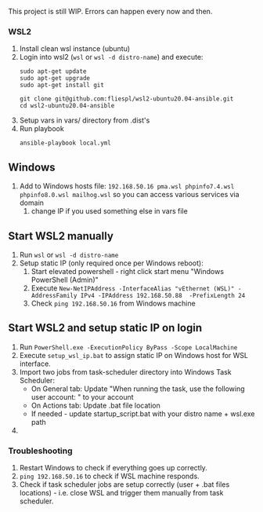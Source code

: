 This project is still WIP. Errors can happen every now and then.


### WSL2
1. Install clean wsl instance (ubuntu)
2. Login into wsl2 (`wsl` or `wsl -d distro-name`) and execute:
    ```
    sudo apt-get update
    sudo apt-get upgrade
    sudo apt-get install git
    
    git clone git@github.com:fliespl/wsl2-ubuntu20.04-ansible.git
    cd wsl2-ubuntu20.04-ansible
    ```
3. Setup vars in vars/ directory from .dist's
4. Run playbook
    ```
    ansible-playbook local.yml
    ```

## Windows
1. Add to Windows hosts file: `192.168.50.16 pma.wsl phpinfo7.4.wsl phpinfo8.0.wsl mailhog.wsl` so you can access various services via domain
   1. change IP if you used something else in vars file

## Start WSL2 manually
1. Run `wsl` or `wsl -d distro-name`
2. Setup static IP (only required once per Windows reboot):
   1. Start elevated powershell - right click start menu "Windows PowerShell (Admin)"
   2. Execute `New-NetIPAddress -InterfaceAlias "vEthernet (WSL)" -AddressFamily IPv4 -IPAddress 192.168.50.88  -PrefixLength 24`
   3. Check `ping 192.168.50.16` from Windows machine

## Start WSL2 and setup static IP on login
1. Run `PowerShell.exe -ExecutionPolicy ByPass -Scope LocalMachine`
3. Execute `setup_wsl_ip.bat` to assign static IP on Windows host for WSL interface.
4. Import two jobs from task-scheduler directory into Windows Task Scheduler:
   - On General tab: Update "When running the task, use the following user account: " to your account
   - On Actions tab: Update .bat file location
   - If needed - update startup_script.bat with your distro name + wsl.exe path
5. 


### Troubleshooting
1. Restart Windows to check if everything goes up correctly.
2. `ping 192.168.50.16` to check if WSL machine responds.
3. Check if task scheduler jobs are setup correctly (user + .bat files locations) - i.e. close WSL and trigger them manually from task scheduler.
